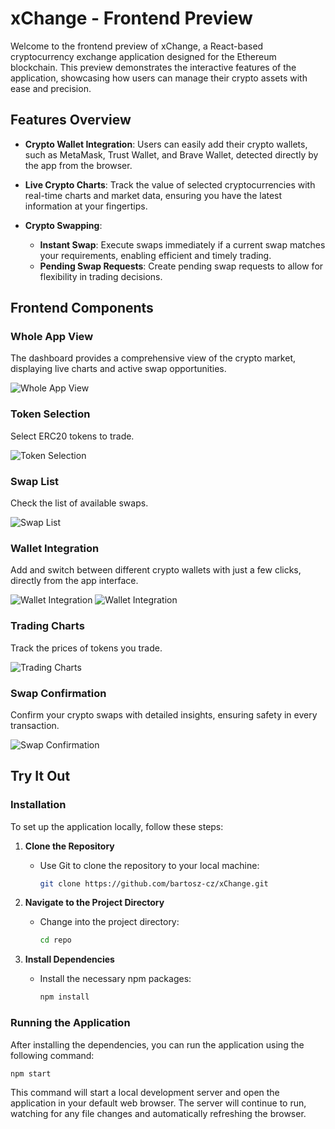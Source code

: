 # xChange - Frontend Preview

Welcome to the frontend preview of xChange, a React-based cryptocurrency exchange application designed for the Ethereum blockchain. This preview demonstrates the interactive features of the application, showcasing how users can manage their crypto assets with ease and precision.

## Features Overview

- **Crypto Wallet Integration**: Users can easily add their crypto wallets, such as MetaMask, Trust Wallet, and Brave Wallet, detected directly by the app from the browser.
  
- **Live Crypto Charts**: Track the value of selected cryptocurrencies with real-time charts and market data, ensuring you have the latest information at your fingertips.

- **Crypto Swapping**:
  - **Instant Swap**: Execute swaps immediately if a current swap matches your requirements, enabling efficient and timely trading.
  - **Pending Swap Requests**: Create pending swap requests to allow for flexibility in trading decisions.

## Frontend Components

### Whole App View
The dashboard provides a comprehensive view of the crypto market, displaying live charts and active swap opportunities.

![Whole App View](./screenshots/fullView.png)

### Token Selection
Select ERC20 tokens to trade. 

![Token Selection](./screenshots/tokenSelect.png) 

### Swap List
Check the list of available swaps.

![Swap List](./screenshots/swapList2.png) 

### Wallet Integration
Add and switch between different crypto wallets with just a few clicks, directly from the app interface.

![Wallet Integration](./screenshots/walletSeleect2.png)
![Wallet Integration](./screenshots/walletSelect3.png)

### Trading Charts
Track the prices of tokens you trade.

![Trading Charts](./screenshots/Charts.png) 

### Swap Confirmation
Confirm your crypto swaps with detailed insights, ensuring safety in every transaction.

![Swap Confirmation](./screenshots/swapConfirm.png) 
## Try It Out

### Installation
To set up the application locally, follow these steps:

1. **Clone the Repository**
   - Use Git to clone the repository to your local machine:
     ```sh
     git clone https://github.com/bartosz-cz/xChange.git
     ```

2. **Navigate to the Project Directory**
   - Change into the project directory:
     ```sh
     cd repo
     ```

3. **Install Dependencies**
   - Install the necessary npm packages:
     ```sh
     npm install
     ```

### Running the Application
After installing the dependencies, you can run the application using the following command:

```sh
npm start
```
This command will start a local development server and open the application in your default web browser. The server will continue to run, watching for any file changes and automatically refreshing the browser.
